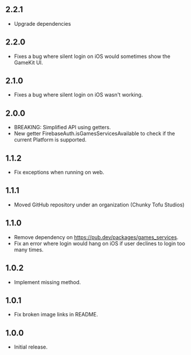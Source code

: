 ## 2.2.1

* Upgrade dependencies

## 2.2.0

* Fixes a bug where silent login on iOS would sometimes show the GameKit UI.

## 2.1.0

* Fixes a bug where silent login on iOS wasn't working.

## 2.0.0

* BREAKING: Simplified API using getters.
* New getter FirebaseAuth.isGamesServicesAvailable to check if the current Platform is supported.

## 1.1.2

* Fix exceptions when running on web.

## 1.1.1

* Moved GitHub repository under an organization (Chunky Tofu Studios)

## 1.1.0

* Remove dependency on https://pub.dev/packages/games_services.
* Fix an error where login would hang on iOS if user declines to login too many times.

## 1.0.2

* Implement missing method.

## 1.0.1

* Fix broken image links in README.

## 1.0.0

* Initial release.
